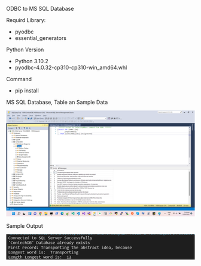 
ODBC to MS SQL Database

Requird Library:
- pyodbc
- essential_generators

Python Version
- Python 3.10.2
- pyodbc-4.0.32-cp310-cp310-win_amd64.whl

Command
- pip install

MS SQL Database, Table an Sample Data 

![alt text](./SQL-Table.png?raw=true)



Sample Output


![alt text](./Sample-Output.png?raw=true)